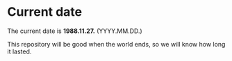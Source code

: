 # Current date

The current date is **1988.11.27.** (YYYY.MM.DD.)

This repository will be good when the world ends, so we will know how long it lasted.